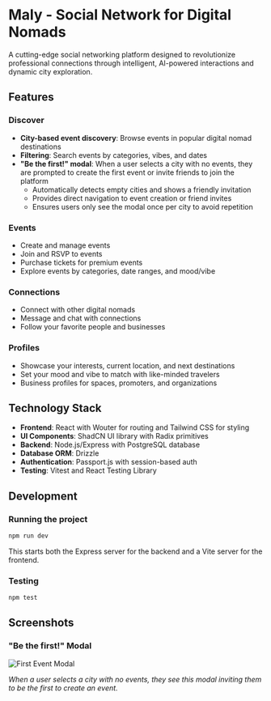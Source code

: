 # Maly - Social Network for Digital Nomads

A cutting-edge social networking platform designed to revolutionize professional connections through intelligent, AI-powered interactions and dynamic city exploration.

## Features

### Discover
- **City-based event discovery**: Browse events in popular digital nomad destinations
- **Filtering**: Search events by categories, vibes, and dates
- **"Be the first!" modal**: When a user selects a city with no events, they are prompted to create the first event or invite friends to join the platform
  - Automatically detects empty cities and shows a friendly invitation
  - Provides direct navigation to event creation or friend invites
  - Ensures users only see the modal once per city to avoid repetition
  
### Events
- Create and manage events
- Join and RSVP to events
- Purchase tickets for premium events
- Explore events by categories, date ranges, and mood/vibe

### Connections
- Connect with other digital nomads
- Message and chat with connections
- Follow your favorite people and businesses

### Profiles
- Showcase your interests, current location, and next destinations
- Set your mood and vibe to match with like-minded travelers
- Business profiles for spaces, promoters, and organizations

## Technology Stack

- **Frontend**: React with Wouter for routing and Tailwind CSS for styling
- **UI Components**: ShadCN UI library with Radix primitives
- **Backend**: Node.js/Express with PostgreSQL database
- **Database ORM**: Drizzle
- **Authentication**: Passport.js with session-based auth
- **Testing**: Vitest and React Testing Library

## Development

### Running the project
```bash
npm run dev
```

This starts both the Express server for the backend and a Vite server for the frontend.

### Testing
```bash
npm test
```

## Screenshots

### "Be the first!" Modal
![First Event Modal](./docs/images/first-event-modal.png)

*When a user selects a city with no events, they see this modal inviting them to be the first to create an event.*